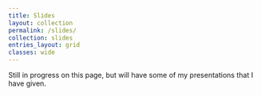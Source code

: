 ```yaml
---
title: Slides
layout: collection
permalink: /slides/
collection: slides
entries_layout: grid
classes: wide
---
```


Still in progress on this page, but will have some of my presentations that I have given.

